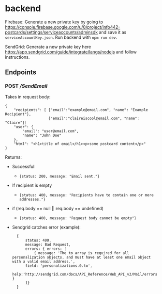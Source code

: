 # backend

Firebase: Generate a new private key by going to https://console.firebase.google.com/u/0/project/info442-postcards/settings/serviceaccounts/adminsdk and save it as `serviceAccountKey.json`. Run backend with `npm run dev`.

SendGrid: Generate a new private key here https://app.sendgrid.com/guide/integrate/langs/nodejs and follow instructions. 

## Endpoints

### POST _/SendEmail_

Takes in request body:

    {
        "recipients": [ {"email":"example@email.com", "name": "Example Recipient"},
                        {"email":"claireiscool@email.com", "name": "Claire"}]
        "user": {
            "email": "user@email.com",
            "name": "John Doe"
        },
        "html": "<h1>title of email</h1><p>some postcard content</p>"
    }

Returns:

-   Successful
    -   `{status: 200, message: "Email sent."}`
-   If recipient is empty
    -   `{status: 400, message: "Recipients have to contain one or more addresses."}`
-   if (req.body == null || req.body == undefined)
    -   `{status: 400, message: "Request body cannot be empty"}`
-   Sendgrid catches error (example):

          {
              status: 400,
              message: Bad Request,
              errors: { errors: [
                  { message: 'The to array is required for all personalization objects, and must have at least one email object with a valid email address.',
              field: 'personalizations.0.to',
              help:'http://sendgrid.com/docs/API_Reference/Web_API_v3/Mail/errors.html#message.personalizations.to' }
              ]}
          }
